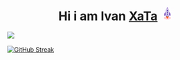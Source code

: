 <h1 align="center">Hi i am Ivan <a href="https://xataa.online" target="_blank">XaTa</a> 
<img src="https://github.com/ismetskoy/home/blob/main/icons.gif" height="32"/></h1>

![](https://komarev.com/ghpvc/?username=ismetskoy&color=green)

[![GitHub Streak](https://streak-stats.demolab.com?user=ismetskoy&theme=highcontrast&border_radius=4&locale=ru&date_format=j%2Fn%5B%2FY%5D)](https://git.io/streak-stats)